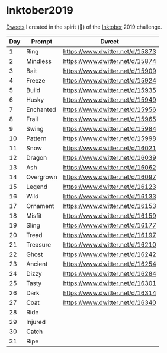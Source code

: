 # Inktober2019

[Dweets](https://www.dwitter.net/) I created in the spirit (👻) of the [Inktober](https://inktober.com/) 2019 challenge.

| Day | Prompt | Dweet |
| --- | ------ | ----- |
| 1   | Ring   | https://www.dwitter.net/d/15873 |
| 2   | Mindless | https://www.dwitter.net/d/15874 |
| 3 | Bait | https://www.dwitter.net/d/15909 |
| 4 | Freeze | https://www.dwitter.net/d/15924 |
| 5 | Build | https://www.dwitter.net/d/15935 |
| 6 | Husky | https://www.dwitter.net/d/15949 |
| 7 | Enchanted | https://www.dwitter.net/d/15956 |
| 8 | Frail | https://www.dwitter.net/d/15965 |
| 9 | Swing | https://www.dwitter.net/d/15984 |
| 10 | Pattern | https://www.dwitter.net/d/15998 |
| 11 | Snow | https://www.dwitter.net/d/16021 |
| 12 | Dragon | https://www.dwitter.net/d/16039 | 
| 13 | Ash | https://www.dwitter.net/d/16062 |
| 14 | Overgrown | https://www.dwitter.net/d/16097 |
| 15 | Legend | https://www.dwitter.net/d/16123 |
| 16 | Wild | https://www.dwitter.net/d/16133 |
| 17 | Ornament | https://www.dwitter.net/d/16153 |
| 18 | Misfit | https://www.dwitter.net/d/16159 |
| 19 | Sling | https://www.dwitter.net/d/16177 |
| 20 | Tread | https://www.dwitter.net/d/16197 |
| 21 | Treasure | https://www.dwitter.net/d/16210 |
| 22 | Ghost | https://www.dwitter.net/d/16242 |
| 23 | Ancient | https://www.dwitter.net/d/16254 |
| 24 | Dizzy | https://www.dwitter.net/d/16284 | 
| 25 | Tasty | https://www.dwitter.net/d/16301 |
| 26 | Dark | https://www.dwitter.net/d/16314 |
| 27 | Coat | https://www.dwitter.net/d/16340 |
| 28 | Ride | |
| 29 | Injured | |
| 30 | Catch | |
| 31 | Ripe | |
